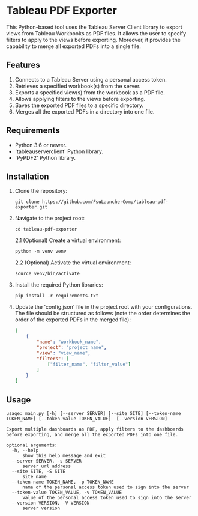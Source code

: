 # Tableau PDF Exporter

This Python-based tool uses the Tableau Server Client library to export views from Tableau Workbooks as PDF files. It allows the user to specify filters to apply to the views before exporting. Moreover, it provides the capability to merge all exported PDFs into a single file.

## Features
1. Connects to a Tableau Server using a personal access token.
2. Retrieves a specified workbook(s) from the server.
3. Exports a specified view(s) from the workbook as a PDF file.
4. Allows applying filters to the views before exporting.
5. Saves the exported PDF files to a specific directory.
6. Merges all the exported PDFs in a directory into one file.

## Requirements
- Python 3.6 or newer.
- 'tableauserverclient' Python library.
- 'PyPDF2' Python library.

## Installation
1. Clone the repository:
    ```
    git clone https://github.com/FsuLauncherComp/tableau-pdf-exporter.git
    ```
2. Navigate to the project root:
    ```
    cd tableau-pdf-exporter
    ```
    
    2.1 (Optional) Create a virtual environment:
    ```
    python -m venv venv
    ```

    2.2 (Optional) Activate the virtual environment:
    ```
    source venv/bin/activate
    ```
3. Install the required Python libraries:
    ```
    pip install -r requirements.txt
    ```
4. Update the 'config.json' file in the project root with your configurations. The file should be structured as follows (note the order determines the order of the exported PDFs in the merged file):
    ```json
    [
        {
            "name": "workbook_name",
            "project": "project_name",
            "view": "view_name",
            "filters": [
                ["filter_name", "filter_value"]
            ]
        }
    ]
    ```

## Usage
```
usage: main.py [-h] [--server SERVER] [--site SITE] [--token-name TOKEN_NAME] [--token-value TOKEN_VALUE]  [--version VERSION]

Export multiple dashboards as PDF, apply filters to the dashboards before exporting, and merge all the exported PDFs into one file.

optional arguments:
  -h, --help 
      show this help message and exit
  --server SERVER, -s SERVER 
      server url address
  --site SITE, -S SITE
      site name
  --token-name TOKEN_NAME, -p TOKEN_NAME 
      name of the personal access token used to sign into the server
  --token-value TOKEN_VALUE, -v TOKEN_VALUE
      value of the personal access token used to sign into the server
  --version VERSION, -V VERSION
      server version
```
